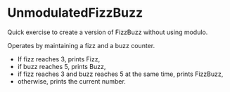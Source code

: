 # UnmodulatedFizzBuzz

Quick exercise to create a version of FizzBuzz without using modulo. 

Operates by maintaining a fizz and a buzz counter. 

- If fizz reaches 3, prints Fizz,
- if buzz reaches 5, prints Buzz,
- if fizz reaches 3 and buzz reaches 5 at the same time, prints FizzBuzz,
- otherwise, prints the current number.
